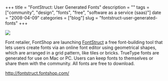 +++
title = "FontStruct: User Generated Fonts"
description = ""
tags = ["community", "design", "fonts", "free", "software as a service (saas)"]
date = "2008-04-09"
categories = ["blog"]
slug = "fontstruct-user-generated-fonts"
+++



  <div class="notebook-screenshot"><a href="http://fontstruct.fontshop.com/"><img id='bluga-thumbnail-1192' class='bluga-thumbnail large' src='http://media.konigi.com/bluga/
wt47fcf26986eac.jpg'/></a></div><p>Font retailer, FontShop are launching <a href="http://fontstruct.fontshop.com/">FontStruct</a> a free font-building tool that lets users create fonts via an online font editor using geometrical shapes, which are arranged in a grid pattern, like tiles or bricks. TrueType fonts are generated for use on Mac or PC. Users can keep fonts to themselves or share them with the community. All fonts are free to download. </p>
    
  <a href="http://fontstruct.fontshop.com/">http://fontstruct.fontshop.com/</a>
